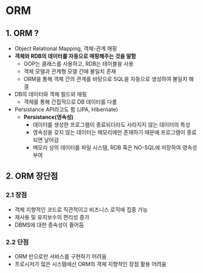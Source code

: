 # ORM

## 1. ORM ?

- Object Relational Mapping, 객체-관계 매핑
- **객체와 RDB의 데이터를 자동으로 매핑해주는 것을 말함**
  - OOP는 클래스를 사용하고, RDB는 테이블을 사용
  - 객체 모델과 관계형 모델 간에 불일치 존재
  - ORM을 통해 객체 간의 관계를 바탕으로 SQL을 자동으로 생성하여 불일치 해결
- DB의 데이터와 객체 필드와 매핑
  - 객체를 통해 간접적으로 DB 데이터를 다룸
- Persistance API라고도 함 (JPA, Hibernate)
  - **Persistance(영속성)**
    - 데이터를 생성한 프로그램이 종료되더라도 사라지지 않는 데이터의 특성
    - 영속성을 갖지 않는 데이터는 메모리에만 존재하기 때문에 프로그램이 종료되면 날아감
    - 메모리 상의 데이터를 파일 시스템, RDB 혹은 NO-SQL에 저장하여 영속성 부여

## 2. ORM 장단점

### 2.1 장점

- 객체 지향적인 코드로 직관적이고 비즈니스 로직에 집중 가능
- 재사용 및 유지보수의 편리성 증가
- DBMS에 대한 종속성이 줄어듬

### 2.2 단점

- ORM 만으로만 서비스를 구현하기 어려움
- 프로시저가 많은 시스템에선 ORM의 객체 지향적인 장점 활용 어려움